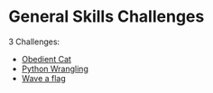 # General Skills Challenges

3 Challenges:
- [Obedient Cat](Obedient_Cat.md)
- [Python Wrangling](Python_Wrangling.md)
- [Wave a flag](Wave_a_flag.md)
